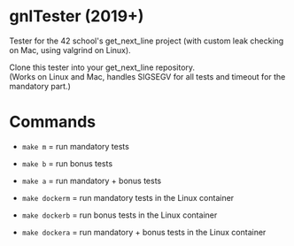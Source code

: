 # gnlTester (2019+)

Tester for the 42 school's get_next_line project (with custom leak checking on Mac, using valgrind on Linux).

Clone this tester into your get_next_line repository.  
(Works on Linux and Mac, handles SIGSEGV for all tests and timeout for the mandatory part.)

# Commands
- `make m` = run mandatory tests  
- `make b` = run bonus tests  
- `make a` = run mandatory + bonus tests  

- `make dockerm` = run mandatory tests in the Linux container  
- `make dockerb` = run bonus tests in the Linux container  
- `make dockera` = run mandatory + bonus tests in the Linux container  
